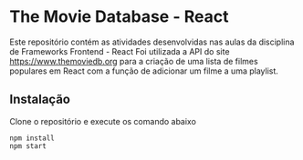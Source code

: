 # The Movie Database - React

Este repositório contém as atividades desenvolvidas nas aulas da disciplina de Frameworks Frontend - React
Foi utilizada a API do site https://www.themoviedb.org para a criação de uma lista de filmes populares em React com a função de adicionar um filme a uma playlist.

## Instalação

Clone o repositório e execute os comando abaixo

```
npm install
npm start
```